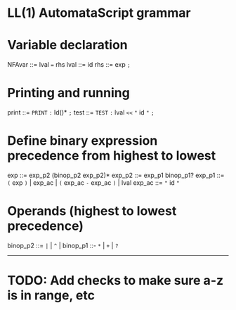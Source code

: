 # LL(1) AutomataScript grammar

# Variable declaration
NFAvar ::= lval `=` rhs
lval ::= id
rhs ::= exp `;`

# Printing and running
print ::= `PRINT` `:`  Id()* `;`
test   ::= `TEST` `:` lval `<<` `"` id `"` `;`

# Define binary expression precedence from highest to lowest
   exp       ::= exp_p2 (binop_p2 exp_p2)*
exp_p2       ::= exp_p1 binop_p1?
exp_p1       ::= `(` exp `)`
               | exp_ac
               | `(` exp_ac `-` exp_ac `)`
               | lval
exp_ac       ::= `"` id `"`

# Operands (highest to lowest precedence)
binop_p2 ::= `|` | `^` | 
binop_p1 ::- `*` | `+` | `?`
-- ---

# TODO: Add checks to make sure a-z is in range, etc
